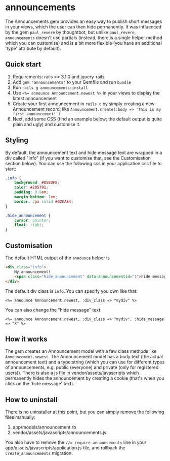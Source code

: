 # announcements

The Announcements gem provides an easy way to publish short messages in your views, which the user can then hide permanently.
It was influenced by the gem `paul_revere` by thoughtbot, but unlike `paul_revere`, `announcements` doesn't use partials (instead,
there is a single helper method which you can customise) and is a bit more flexible (you have an additional 'type' attribute by default).

## Quick start

1. Requirements: rails >= 3.1.0 and jquery-rails
2. Add `gem 'announcements'` to your Gemfile and run `bundle`
3. Run `rails g announcements:install`
4. Use `<%= announce Announcement.newest %>` in your views to display the latest announcement
5. Create your first announcement in `rails c` by simply creating a new Announcement record, like `Announcement.create(:body => 'This is my first announcement!')`
6. Next, add some CSS (find an example below; the default output is quite plain and ugly) and customise it.

## Styling

By default, the announcement text and hide message text are wrapped in a div called "info" (if you want to customise that, see the Customisation section below).
You can use the following css in your application.css file to start:

```css
.info {
	background: #D5EDF8;
	color: #205791;
	padding: 0.8em;
	margin-bottom: 1em;
	border: 2px solid #92CAE4;
}

.hide_announcement {
	cursor: pointer;
	float: right;
}
```

## Customisation

The default HTML output of the `announce` helper is

```html
<div class="info">
	My announcement!
	<span class="hide_announcement" data-announcementid="1">hide message</span>
</div>
```

The default div class is `info`. You can specify you own like that:

```
<%= announce Announcement.newest, :div_class => "mydiv" %>
```

You can also change the "hide message" text:

```
<%= announce Announcement.newest, :div_class => "mydiv", :hide_message => "X" %>
```

## How it works

The gem creates an Announcement model with a few class methods like `Announcement.newest`. The Announcement model has a body:text (the actual announcement text) 
and a type:string (which you can use for different types of announcements, e.g. public (everyone) and private (only for registered users)). There is also a js file in vendor/assets/javascripts
which permanently hides the announcement by creating a cookie (that's when you click on the 'hide message' text).

## How to uninstall

There is no uninstaller at this point, but you can simply remove the following files manually:

1. app/models/announcement.rb
2. vendor/assets/javascripts/announcements.js

You also have to remove the `//= require announcements` line in your app/assets/javascripts/application.js file, and rollback the `create_announcements` migration.